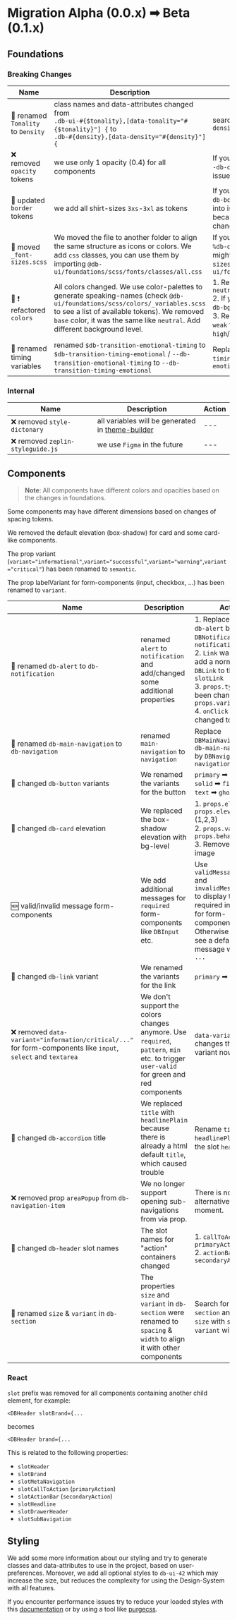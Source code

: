 # Migration Alpha (0.0.x) ➡ Beta (0.1.x)

## Foundations

### Breaking Changes

| Name                               | Description                                                                                                                                                                                                                                               | Action                                                                                                                                                                                                        |
| ---------------------------------- | --------------------------------------------------------------------------------------------------------------------------------------------------------------------------------------------------------------------------------------------------------- | ------------------------------------------------------------------------------------------------------------------------------------------------------------------------------------------------------------- |
| 🔄 renamed `Tonality` to `Density` | class names and data-attributes changed from <br/>`.db-ui-#{$tonality},[data-tonality="#{$tonality}"] {` to <br/>`.db-#{density},[data-density="#{density}"] {`                                                                                           | search `tonality` & replace with `density`                                                                                                                                                                    |
| ❌ removed `opacity` tokens        | we use only 1 opacity (0.4) for all components                                                                                                                                                                                                            | If you use some of the tokens like `--db-opacity-sm` you might run into issues with your layout                                                                                                               |
| 🔄 updated `border` tokens         | we add all shirt-sizes `3xs`-`3xl` as tokens                                                                                                                                                                                                              | If you use some of the tokens like `db-border-height-sm` you might run into issues with your layout, because the values behind it changed                                                                     |
| 🔄 moved `_font-sizes.scss`        | We moved the file to another folder to align the same structure as icons or colors. We add `css` classes, you can use them by importing `@db-ui/foundations/scss/fonts/classes/all.css`                                                                   | If you use some placeholder like `%db-overwrite-font-size-sm` you might need to import the `_font-sizes.scss` like this: `@use "@db-ui/foundations/build/scss/fonts";`                                      |
| 🔄 ❗ refactored `colors`          | All colors changed. We use color-palettes to generate speaking-names (check `@db-ui/foundations/scss/colors/_variables.scss` to see a list of available tokens). We removed `base` color, it was the same like `neutral`. Add different background level. | 1. Replace all `base` colors with `neutral`<br/>2. If you use the color class replace `db-bg-x` with `db-x-bg-lvl-1`<br/>3. Replace `border-strong`/ `border-weak` tokens with `contrast-high`/`contrast-low` |
| 🔄 renamed timing variables        | renamed `$db-transition-emotional-timing` to `$db-transition-timing-emotional` / `--db-transition-emotional-timing` to `--db-transition-timing-emotional`                                                                                                 | Replace `transition-emotional-timing` by `transition-timing-emotional`                                                                                                                                        |

### Internal

| Name                              | Description                                                                                | Action |
| --------------------------------- | ------------------------------------------------------------------------------------------ | ------ |
| ❌ removed `style-dictonary`      | all variables will be generated in [theme-builder](https://github.com/db-ui/theme-builder) | ---    |
| ❌ removed `zeplin-styleguide.js` | we use `Figma` in the future                                                               | ---    |

## Components

> **Note**: All components have different colors and opacities based on the changes in foundations.

Some components may have different dimensions based on changes of spacing tokens.

We removed the default elevation (box-shadow) for card and some card-like components.

The prop variant (`variant="informational"`,`variant="successful"`,`variant="warning"`,`variant="critical"`) has been renamed to `semantic`.

The prop labelVariant for form-components (input, checkbox, ...) has been renamed to `variant`.

| Name                                                                                                           | Description                                                                                                                             | Action                                                                                                                                                                                                                                                    |
| -------------------------------------------------------------------------------------------------------------- | --------------------------------------------------------------------------------------------------------------------------------------- | --------------------------------------------------------------------------------------------------------------------------------------------------------------------------------------------------------------------------------------------------------- |
| 🔄 renamed `db-alert` to `db-notification`                                                                     | renamed `alert` to `notification` and add/changed some additional properties                                                            | 1. Replace `DBAlert`, `db-alert` by `DBNotification` / `db-notification`<br/>2. `Link` was removed, add a normal `a` or `DBLink` to the `slotLink`<br/>3. `props.type` has been changed to `props.variant`<br/>4. `onClick` has been changed to `onClose` |
| 🔄 renamed `db-main-navigation` to `db-navigation`                                                             | renamed `main-navigation` to `navigation`                                                                                               | Replace `DBMainNavigation`, `db-main-navigation` by `DBNavigation` / `db-navigation`                                                                                                                                                                      |
| 🔄 changed `db-button` variants                                                                                | We renamed the variants for the button                                                                                                  | `primary` ➡ `brand`<br/>`solid` ➡ `filled`<br/>`text` ➡ `ghost`                                                                                                                                                                                        |
| 🔄 changed `db-card` elevation                                                                                 | We replaced the box-shadow elevation with bg-level                                                                                      | 1. `props.elevation` ➡ `props.elevationLevel` (1,2,3) <br/>2. `props.variant` ➡ `props.behaviour` <br/>3. Removed card-image                                                                                                                            |
| 🆕 valid/invalid message form-components                                                                       | We add additional messages for `required` form-components like `DBInput` etc.                                                           | Use `validMessage="XXX"` and `invalidMessage="XXX"` to display the required information for form-components. Otherwise you will see a default message with a `TODO: ...`                                                                                  |
| 🔄 changed `db-link` variant                                                                                   | We renamed the variants for the link                                                                                                    | `primary` ➡ `brand`                                                                                                                                                                                                                                      |
| ❌ removed `data-variant="information/critical/..."` for form-components like `input`, `select` and `textarea` | We don't support the colors changes anymore. Use `required`, `pattern`, `min` etc. to trigger `user-valid` for green and red components | `data-variant` changes the label variant now                                                                                                                                                                                                              |
| 🔄 changed `db-accordion` title                                                                                | We replaced `title` with `headlinePlain` because there is already a html default `title`, which caused trouble                          | Rename `title` to `headlinePlain` or use the slot `headline`                                                                                                                                                                                              |
| ❌ removed prop `areaPopup` from `db-navigation-item`                                                          | We no longer support opening sub-navigations from via prop.                                                                             | There is no alternative at the moment.                                                                                                                                                                                                                    |
| 🔄 changed `db-header` slot names                                                                              | The slot names for "action" containers changed                                                                                          | 1. `callToAction` ➡ `primaryAction` <br/>2. `actionBar` ➡ `secondaryAction`                                                                                                                                                                             |
| 🔄 renamed `size` & `variant` in `db-section`                                                                  | The properties `size` and `variant` in `db-section` were renamed to `spacing` & `width` to align it with other components               | Search for every `db-section` and replace `size` with `spacing` and `variant` with `width`                                                                                                                                                                |

### React

`slot` prefix was removed for all components containing another child element, for example:

```tsx
<DBHeader slotBrand={...
```

becomes

```tsx
<DBHeader brand={...
```

This is related to the following properties:

- `slotHeader`
- `slotBrand`
- `slotMetaNavigation`
- `slotCallToAction` (`primaryAction`)
- `slotActionBar` (`secondaryAction`)
- `slotHeadline`
- `slotDrawerHeader`
- `slotSubNavigation`

## Styling

We add some more information about our styling and try to generate classes and data-attributes to use in the project, based on user-preferences.
Moreover, we add all optional styles to `db-ui-42` which may increase the size, but reduces the complexity for using the Design-System with all features.

If you encounter performance issues try to reduce your loaded styles with this [documentation](https://github.com/db-ui/mono/blob/main/packages/components/README.md#optimize-dependencies) or by using a tool like [purgecss](https://purgecss.com/).
